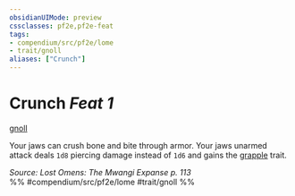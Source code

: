 ```yaml
---
obsidianUIMode: preview
cssclasses: pf2e,pf2e-feat
tags:
- compendium/src/pf2e/lome
- trait/gnoll
aliases: ["Crunch"]
---
```

# Crunch  *Feat 1*  
[gnoll](rules/traits/gnoll-b1.md "Gnoll Ancestry & Heritage Trait")  


Your jaws can crush bone and bite through armor. Your jaws unarmed attack deals `1d8` piercing damage instead of `1d6` and gains the [grapple](rules/traits/grapple.md "Grapple Weapon Trait") trait.

*Source: Lost Omens: The Mwangi Expanse p. 113*  
%% #compendium/src/pf2e/lome #trait/gnoll %%